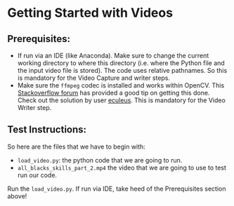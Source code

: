 # Getting Started with Videos

## Prerequisites:

- If run via an IDE (like Anaconda). Make sure to change the current working directory to where this directory (i.e. where the Python file and the input video file is stored). The code uses relative pathnames. So this is mandatory for the Video Capture and writer steps.
- Make sure the `ffmpeg` codec is installed and works within OpenCV. This [Stackoverflow forum](http://stackoverflow.com/questions/23119413/how-to-install-python-opencv-through-conda) has provided a good tip on getting this done. Check out the solution by user [eculeus](http://stackoverflow.com/users/2012659/eculeus). This is mandatory for the Video Writer step.

## Test Instructions:

So here are the files that we have to begin with:

- `load_video.py`: the python code that we are going to run.
- `all_blacks_skills_part_2.mp4` the video that we are going to use to test run our code.


Run the `load_video.py`. If run via IDE, take heed of the Prerequisites section above!
